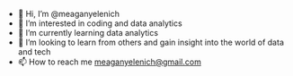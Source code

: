 - 👋 Hi, I’m @meaganyelenich
- 👀 I’m interested in coding and data analytics
- 🌱 I’m currently learning data analytics
- 💞️ I’m looking to learn from others and gain insight into the world of data and tech
- 📫 How to reach me meaganyelenich@gmail.com

<!---
meaganyelenich/meaganyelenich is a ✨ special ✨ repository because its `README.md` (this file) appears on your GitHub profile.
You can click the Preview link to take a look at your changes.
--->
